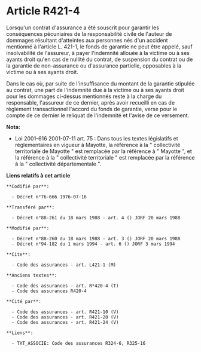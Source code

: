 # Article R421-4

Lorsqu'un contrat d'assurance a été souscrit pour garantir les conséquences pécuniaires de la responsabilité civile de
l'auteur de dommages résultant d'atteintes aux personnes nés d'un accident mentionné à l'article L. 421-1, le fonds de
garantie ne peut être appelé, sauf insolvabilité de l'assureur, à payer l'indemnité allouée à la victime ou à ses ayants
droit qu'en cas de nullité du contrat, de suspension du contrat ou de la garantie de non-assurance ou d'assurance partielle,
opposables à la victime ou à ses ayants droit.

Dans le cas où, par suite de l'insuffisance du montant de la garantie stipulée au contrat, une part de l'indemnité due à la
victime ou à ses ayants droit pour les dommages ci-dessus mentionnés reste à la charge du responsable, l'assureur de ce
dernier, après avoir recueilli en cas de règlement transactionnel l'accord du fonds de garantie, verse pour le compte de ce
dernier le reliquat de l'indemnité et l'avise de ce versement.

**Nota:**

- Loi 2001-616 2001-07-11 art. 75 : Dans tous les textes législatifs et réglementaires en vigueur à Mayotte, la référence à
la " collectivité territoriale de Mayotte " est remplacée par la référence à " Mayotte ", et la référence à la " collectivité
territoriale " est remplacée par la référence à la " collectivité départementale ".

**Liens relatifs à cet article**

	**Codifié par**:

	  - Décret n°76-666 1976-07-16

	**Transféré par**:

	  - Décret n°88-261 du 18 mars 1988 - art. 4 () JORF 20 mars 1988

	**Modifié par**:

	  - Décret n°88-260 du 18 mars 1988 - art. 3 () JORF 20 mars 1988
	  - Décret n°94-182 du 1 mars 1994 - art. 6 () JORF 3 mars 1994

	**Cite**:

	  - Code des assurances - art. L421-1 (M)

	**Anciens textes**:

	  - Code des assurances - art. R*420-4 (T)
	  - Code des assurances R420-4

	**Cité par**:

	  - Code des assurances - art. R421-10 (V)
	  - Code des assurances - art. R421-20 (V)
	  - Code des assurances - art. R421-24 (V)

	**Liens**:

	  - TXT_ASSOCIE: Code des assurances R324-6, R325-16
